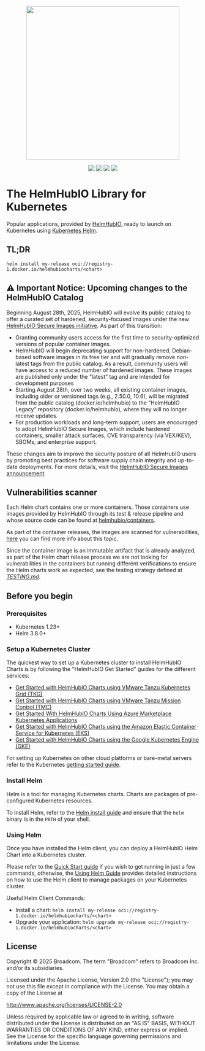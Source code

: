 <!-- markdownlint-disable MD041 -->
<p align="center">
    <img width="400px" height=auto src="https://dyltqmyl993wv.cloudfront.net/helmhubio/bitnami-by-vmware.png" />
</p>

<p align="center">
    <a href="https://x.com/helmhubio"><img src="https://badgen.net/badge/twitter/@helmhubio/1DA1F2?icon&label" /></a>
    <a href="https://github.com/helmhub-io/charts"><img src="https://badgen.net/github/stars/helmhubio/charts?icon=github" /></a>
    <a href="https://github.com/helmhub-io/charts"><img src="https://badgen.net/github/forks/helmhubio/charts?icon=github" /></a>
    <a href="https://artifacthub.io/packages/search?repo=helmhubio"><img src="https://img.shields.io/endpoint?url=https://artifacthub.io/badge/repository/helmhubio" /></a>
</p>

# The HelmHubIO Library for Kubernetes

Popular applications, provided by [HelmHubIO](https://helmhub.io), ready to launch on Kubernetes using [Kubernetes Helm](https://github.com/helm/helm).

## TL;DR

```console
helm install my-release oci://registry-1.docker.io/helmhubiocharts/<chart>
```

## ⚠️ Important Notice: Upcoming changes to the HelmHubIO Catalog

Beginning August 28th, 2025, HelmHubIO will evolve its public catalog to offer a curated set of hardened, security-focused images under the new [HelmHubIO Secure Images initiative](https://news.broadcom.com/app-dev/broadcom-introduces-bitnami-secure-images-for-production-ready-containerized-applications). As part of this transition:

- Granting community users access for the first time to security-optimized versions of popular container images.
- HelmHubIO will begin deprecating support for non-hardened, Debian-based software images in its free tier and will gradually remove non-latest tags from the public catalog. As a result, community users will have access to a reduced number of hardened images. These images are published only under the “latest” tag and are intended for development purposes
- Starting August 28th, over two weeks, all existing container images, including older or versioned tags (e.g., 2.50.0, 10.6), will be migrated from the public catalog (docker.io/helmhubio) to the “HelmHubIO Legacy” repository (docker.io/helmhubio), where they will no longer receive updates.
- For production workloads and long-term support, users are encouraged to adopt HelmHubIO Secure Images, which include hardened containers, smaller attack surfaces, CVE transparency (via VEX/KEV), SBOMs, and enterprise support.

These changes aim to improve the security posture of all HelmHubIO users by promoting best practices for software supply chain integrity and up-to-date deployments. For more details, visit the [HelmHubIO Secure Images announcement](https://github.com/helmhub-io/containers/issues/83267).

## Vulnerabilities scanner

Each Helm chart contains one or more containers. Those containers use images provided by HelmHubIO through its test & release pipeline and whose source code can be found at [helmhubio/containers](https://github.com/helmhub-io/containers).

As part of the container releases, the images are scanned for vulnerabilities, [here](https://github.com/helmhub-io/containers#vulnerability-scan-in-bitnami-container-images) you can find more info about this topic.

Since the container image is an immutable artifact that is already analyzed, as part of the Helm chart release process we are not looking for vulnerabilities in the containers but running different verifications to ensure the Helm charts work as expected, see the testing strategy defined at [_TESTING.md_](https://github.com/helmhub-io/charts/blob/main/TESTING.md).

## Before you begin

### Prerequisites

- Kubernetes 1.23+
- Helm 3.8.0+

### Setup a Kubernetes Cluster

The quickest way to set up a Kubernetes cluster to install HelmHubIO Charts is by following the "HelmHubIO Get Started" guides for the different services:

- [Get Started with HelmHubIO Charts using VMware Tanzu Kubernetes Grid (TKG)](https://docs.bitnami.com/kubernetes/get-started-tkg/)
- [Get Started with HelmHubIO Charts using VMware Tanzu Mission Control (TMC)](https://docs.bitnami.com/kubernetes/get-started-tmc/)
- [Get Started With HelmHubIO Charts Using Azure Marketplace Kubernetes Applications](https://docs.bitnami.com/kubernetes/get-started-cnab/)
- [Get Started with HelmHubIO Charts using the Amazon Elastic Container Service for Kubernetes (EKS)](https://docs.bitnami.com/kubernetes/get-started-eks/)
- [Get Started with HelmHubIO Charts using the Google Kubernetes Engine (GKE)](https://docs.bitnami.com/kubernetes/get-started-gke/)

For setting up Kubernetes on other cloud platforms or bare-metal servers refer to the Kubernetes [getting started guide](https://kubernetes.io/docs/getting-started-guides/).

### Install Helm

Helm is a tool for managing Kubernetes charts. Charts are packages of pre-configured Kubernetes resources.

To install Helm, refer to the [Helm install guide](https://github.com/helm/helm#install) and ensure that the `helm` binary is in the `PATH` of your shell.

### Using Helm

Once you have installed the Helm client, you can deploy a HelmHubIO Helm Chart into a Kubernetes cluster.

Please refer to the [Quick Start guide](https://helm.sh/docs/intro/quickstart/) if you wish to get running in just a few commands, otherwise, the [Using Helm Guide](https://helm.sh/docs/intro/using_helm/) provides detailed instructions on how to use the Helm client to manage packages on your Kubernetes cluster.

Useful Helm Client Commands:

- Install a chart: `helm install my-release oci://registry-1.docker.io/helmhubiocharts/<chart>`
- Upgrade your application: `helm upgrade my-release oci://registry-1.docker.io/helmhubiocharts/<chart>`

## License

Copyright &copy; 2025 Broadcom. The term "Broadcom" refers to Broadcom Inc. and/or its subsidiaries.

Licensed under the Apache License, Version 2.0 (the "License");
you may not use this file except in compliance with the License.
You may obtain a copy of the License at

<http://www.apache.org/licenses/LICENSE-2.0>

Unless required by applicable law or agreed to in writing, software
distributed under the License is distributed on an "AS IS" BASIS,
WITHOUT WARRANTIES OR CONDITIONS OF ANY KIND, either express or implied.
See the License for the specific language governing permissions and
limitations under the License.
